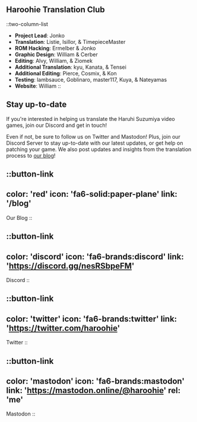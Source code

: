 ## Haroohie Translation Club
::two-column-list
- **Project Lead**: Jonko
- **Translation**: Listie, Isillor, & TimepieceMaster
- **ROM Hacking**: Ermelber & Jonko
- **Graphic Design**: William & Cerber
- **Editing**: Alvy, William, & Ziomek
- **Additional Translation**: kyu, Kanata, & Tensei 
- **Additional Editing**: Pierce, Cosmix, & Kon
- **Testing**: lambsauce, Goblinaro, master117, Kuya, & Nateyamas
- **Website**: William
::

## Stay up-to-date
If you're interested in helping us translate the Haruhi Suzumiya video games, join our Discord and get in touch!

Even if not, be sure to follow us on Twitter and Mastodon! Plus, join our Discord Server to stay up-to-date with our latest updates, or get help on patching your game. We also post updates and insights from the translation process to [our blog](/blog)!

<!-- Social media, Discord and blog buttons -->
::button-link
---
color: 'red'
icon: 'fa6-solid:paper-plane'
link: '/blog'
---
Our Blog
::

::button-link
---
color: 'discord'
icon: 'fa6-brands:discord'
link: 'https://discord.gg/nesRSbpeFM'
---
Discord
::

::button-link
---
color: 'twitter'
icon: 'fa6-brands:twitter'
link: 'https://twitter.com/haroohie'
---
Twitter
::

::button-link
---
color: 'mastodon'
icon: 'fa6-brands:mastodon'
link: 'https://mastodon.online/@haroohie'
rel: 'me'
---
Mastodon
::